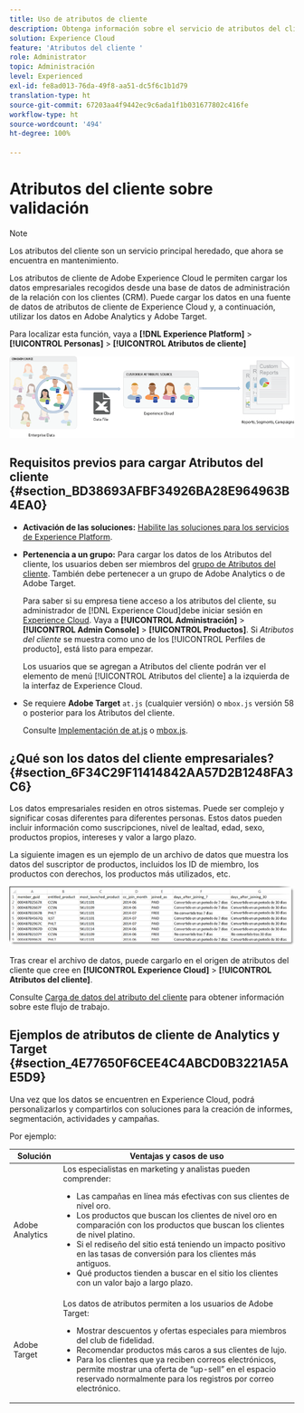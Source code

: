 ```yaml
---
title: Uso de atributos de cliente
description: Obtenga información sobre el servicio de atributos del cliente en Adobe Experience Cloud. Descubra cómo cargar datos de atributos de cliente para utilizarlos en Adobe Analytics y Adobe Target.
solution: Experience Cloud
feature: 'Atributos del cliente '
role: Administrator
topic: Administración
level: Experienced
exl-id: fe8ad013-76da-49f8-aa51-dc5f6c1b1d79
translation-type: ht
source-git-commit: 67203aa4f9442ec9c6ada1f1b031677802c416fe
workflow-type: ht
source-wordcount: '494'
ht-degree: 100%

---
```


# Atributos del cliente  sobre validación

>[!NOTE]
>
>Los atributos del cliente son un servicio principal heredado, que ahora se encuentra en mantenimiento.

Los atributos de cliente de Adobe Experience Cloud le permiten cargar los datos empresariales recogidos desde una base de datos de administración de la relación con los clientes (CRM). Puede cargar los datos en una fuente de datos de atributos de cliente de Experience Cloud y, a continuación, utilizar los datos en Adobe Analytics y Adobe Target.

Para localizar esta función, vaya a **[!DNL Experience Platform]** > **[!UICONTROL Personas]** > **[!UICONTROL Atributos de cliente]**

![](assets/custom_reports.png)

## Requisitos previos para cargar Atributos del cliente {#section_BD38693AFBF34926BA28E964963B4EA0}

* **Activación de las soluciones:** [Habilite las soluciones para los servicios de Experience Platform](../core-services/core-services.md#concept_07ED1D5C64234E77976E6D572E78FB9C).

* **Pertenencia a un grupo:** Para cargar los datos de los Atributos del cliente, los usuarios deben ser miembros del [grupo de Atributos del cliente](../admin-getting-started/admin-getting-started.md#task_3295A85536BF48899A1AB40D207E77E9). También debe pertenecer a un grupo de Adobe Analytics o de Adobe Target.

   Para saber si su empresa tiene acceso a los atributos del cliente, su administrador de [!DNL Experience Cloud]debe iniciar sesión en [Experience Cloud](https://experience.adobe.com). Vaya a **[!UICONTROL Administración]** > **[!UICONTROL Admin Console]** > **[!UICONTROL Productos]**. Si *Atributos del cliente* se muestra como uno de los [!UICONTROL Perfiles de producto], está listo para empezar.

   Los usuarios que se agregan a Atributos del cliente podrán ver el elemento de menú [!UICONTROL Atributos del cliente] a la izquierda de la interfaz de Experience Cloud.

* Se requiere **Adobe Target** `at.js` (cualquier versión) o `mbox.js` versión 58 o posterior para los Atributos del cliente.

   Consulte [Implementación de at.js](https://docs.adobe.com/content/help/es-ES/target/using/implement-target/client-side/deploy-at-js/how-to-deployatjs.html) o [mbox.js](https://docs.adobe.com/content/help/es-ES/target/using/implement-target/client-side/mbox-implement/mbox-download.html).

## ¿Qué son los datos del cliente empresariales? {#section_6F34C29F11414842AA57D2B1248FA3C6}

Los datos empresariales residen en otros sistemas. Puede ser complejo y significar cosas diferentes para diferentes personas. Estos datos pueden incluir información como suscripciones, nivel de lealtad, edad, sexo, productos propios, intereses y valor a largo plazo.

La siguiente imagen es un ejemplo de un archivo de datos que muestra los datos del suscriptor de productos, incluidos los ID de miembro, los productos con derechos, los productos más utilizados, etc.

![](assets/01_crs_usecase.png)

Tras crear el archivo de datos, puede cargarlo en el origen de atributos del cliente que cree en **[!UICONTROL Experience Cloud]** > **[!UICONTROL Atributos del cliente]**.

Consulte [Carga de datos del atributo del cliente](../attributes/t-crs-usecase.md#task_BCC327B2A0EF4A1BBB2934013AB92B78) para obtener información sobre este flujo de trabajo.

## Ejemplos de atributos de cliente de Analytics y Target {#section_4E77650F6CEE4C4ABCD0B3221A5AE5D9}

Una vez que los datos se encuentren en Experience Cloud, podrá personalizarlos y compartirlos con soluciones para la creación de informes, segmentación, actividades y campañas.

Por ejemplo:

| Solución | Ventajas y casos de uso |
|--- |--- |
| Adobe Analytics | Los especialistas en marketing y analistas pueden comprender:<ul><li>Las campañas en línea más efectivas con sus clientes de nivel oro.</li><li>Los productos que buscan los clientes de nivel oro en comparación con los productos que buscan los clientes de nivel platino.</li><li>Si el rediseño del sitio está teniendo un impacto positivo en las tasas de conversión para los clientes más antiguos.</li><li>Qué productos tienden a buscar en el sitio los clientes con un valor bajo a largo plazo.</li></ul> |
| Adobe Target | Los datos de atributos permiten a los usuarios de Adobe Target:<ul><li>Mostrar descuentos y ofertas especiales para miembros del club de fidelidad.</li><li>Recomendar productos más caros a sus clientes de lujo.</li><li>Para los clientes que ya reciben correos electrónicos, permite mostrar una oferta de “up-sell” en el espacio reservado normalmente para los registros por correo electrónico.</li></ul> |
